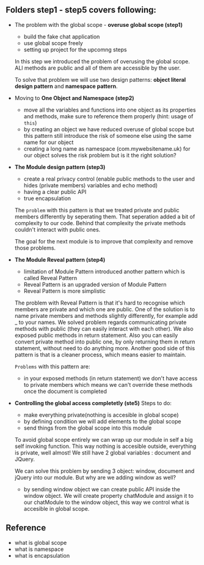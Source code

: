 ## Folders step1 - step5 covers following: 

- The problem with the global scope - **overuse global scope (step1)**
  - build the fake chat application
  - use global scope freely
  - setting up project for the upcomng steps

  In this step we introduced the problem of overusing the global scope. ALl methods are public and all of them are accessible by the user.

  To solve that problem we will use two design patterns: **object literal design pattern** and **namespace pattern**.

- Moving to **One Object and Namespace (step2)**
  - move all the variables and functions into one object as its properties and methods, make sure to reference them properly (hint: usage of ```this```)
  - by creating an object we have reduced overuse of global scope but this pattern still introduce the risk of someone else using the same name for our object
  - creating a long name as namespace (com.mywebsitename.uk) for our object solves the risk problem but is it the right solution?

- **The Module design pattern (step3)**
  - create a real privacy control (enable public methods to the user and hides (private members) variables and echo method)
  - having a clear public API
  - true encapsulation 

  The ```problem``` with this pattern is that we treated private and public members differently by seperating them. That seperation added a bit of complexity to our code. Behind that complexity the private methods couldn't interact with public ones. 

  The goal for the next module is to improve that complexity and remove those problems.

- **The Module Reveal pattern (step4)**
  - limitation of Module Pattern introduced another pattern which is called Reveal Pattern 
  - Reveal Pattern is an upgraded version of Module Pattern
  - Reveal Pattern is more simplistic

  The problem with Reveal Pattern is that it's hard to recognise which members are private and which one are public. 
  One of the solution is to name private members and methods slightly differently, for example add _ to your names.
  We solved problem regards communicating private methods with public (they can easily interact with each other). 
  We also exposed public methods in return statement. 
  Also you can easily convert private method into public one, by only returning them in return statement, without need to do anything more. 
  Another good side of this pattern is that is a cleaner process, which means easier to maintain. 

  ```Problems``` with this pattern are:
  - in your exposed methods (in return statement) we don't have access to private members which means we can't override these methods once the document is completed

- **Controlling the global access completetly (ste5)**
  Steps to do:
   - make everything private(nothing is accesible in global scope)
   - by defining condition we will add elements to the global scope
   - send things from the global scope into this module

  To avoid global scope entirely we can wrap up our module in self a big self invoking function. 
  This way nothing is accesible outside, everything is private, well almost! We still have 2 global variables : document and JQuery.

  We can solve this problem by sending 3 object: window, document and jQuery into our module.
  But why are we adding window as well?

  - by sending window object we can create public API inside the window object. We will create property chatModule and assign it to our chatModule to the window object, this way we control what is accesible in global scope.

## Reference

- what is global scope
- what is namespace
- what is encapsulation